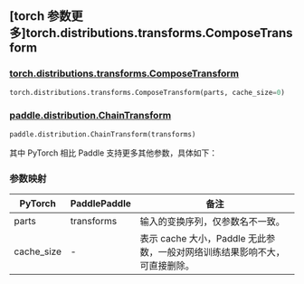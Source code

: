## [torch 参数更多]torch.distributions.transforms.ComposeTransform

### [torch.distributions.transforms.ComposeTransform](https://pytorch.org/docs/1.13/distributions.html#torch.distributions.transforms.ComposeTransform)

```python
torch.distributions.transforms.ComposeTransform(parts, cache_size=0)
```

### [paddle.distribution.ChainTransform](https://www.paddlepaddle.org.cn/documentation/docs/zh/api/paddle/distribution/ChainTransform_cn.html)

```python
paddle.distribution.ChainTransform(transforms)
```

其中 PyTorch 相比 Paddle 支持更多其他参数，具体如下：

### 参数映射

| PyTorch    | PaddlePaddle | 备注                                                                       |
| ---------- | ------------ | -------------------------------------------------------------------------- |
| parts      | transforms   | 输入的变换序列，仅参数名不一致。                                           |
| cache_size | -            | 表示 cache 大小，Paddle 无此参数，一般对网络训练结果影响不大，可直接删除。 |
